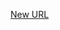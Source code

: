 



[New URL](../file-___home_harshil_Desktop_open-source_palisadoes_talawa_lib_services_user_profile_service/)


